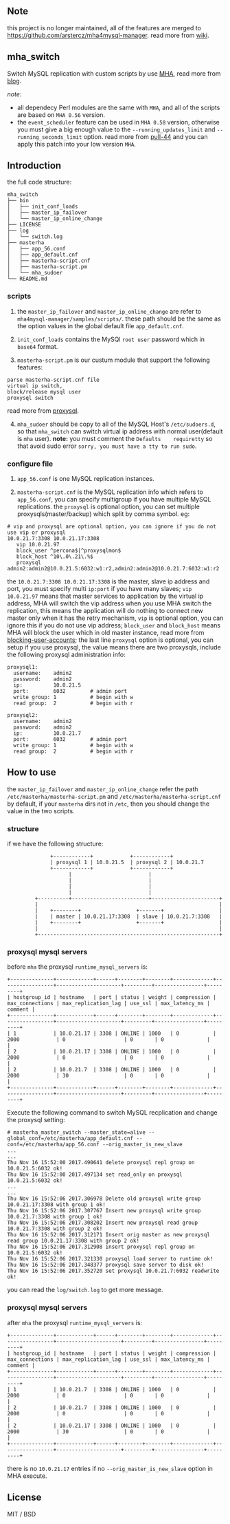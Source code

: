 ## Note

this project is no longer maintained, all of the features are merged to https://github.com/arstercz/mha4mysql-manager. read more from [wiki](https://github.com/arstercz/mha4mysql-manager/wiki).

## mha_switch

Switch MySQL replication with custom scripts by use [MHA](https://github.com/yoshinorim/mha4mysql-manager), read more from [blog](https://blog.arstercz.com/mha_switch-%E7%BB%93%E5%90%88-proxysql-%E5%92%8C-mha-%E5%88%87%E6%8D%A2-mysql-%E4%B8%BB%E4%BB%8E/).

*note:* 

- all dependecy Perl modules are the same with `MHA`, and all of the scripts are based on `MHA 0.56` version.
- the `event_scheduler` feature can be used in `MHA 0.58` version, otherwise you must give a big enough value to the `--running_updates_limit` and `--running_seconds_limit` option. read more from [pull-44](https://github.com/yoshinorim/mha4mysql-manager/pull/44) and you can apply this patch into your low version `MHA`.


## Introduction

the full code structure:
```
mha_switch
├── bin
│   ├── init_conf_loads
│   ├── master_ip_failover
│   └── master_ip_online_change
├── LICENSE
├── log
│   └── switch.log
├── masterha
│   ├── app_56.conf
│   ├── app_default.cnf
│   ├── masterha-script.cnf
│   ├── masterha-script.pm
│   └── mha_sudoer
└── README.md

```

### scripts

1. the `master_ip_failover` and `master_ip_online_change` are refer to `mha4mysql-manager/samples/scripts/`. these path should be the same as the option values in the global default file `app_default.cnf`. 

2. `init_conf_loads` contains the MySQl `root user`  password which in `base64` format.

3. `masterha-script.pm` is our custum module that support the following features:
```
parse masterha-script.cnf file
virtual ip switch,
block/release mysql user
proxysql switch
```
read more from [proxysql](https://github.com/sysown/proxysql).

4. `mha_sudoer` should be copy to all of the MySQL Host's `/etc/sudoers.d`, so that `mha_switch` can switch virtual ip address with normal user(default is `mha` user). **note:** you must comment the `Defaults    requiretty` so that avoid sudo error `sorry, you must have a tty to run sudo`.

### configure file

1. `app_56.conf` is one MySQL replication instances.

2. `masterha-script.cnf` is the MySQL replication info which refers to `app_56.conf`, you can specify multigroup if you have multiple MySQL replications. the `proxysql` is optional option, you can set multiple proxysqls(master/backup) which split by comma symbol. eg:
```
# vip and proxysql are optional option, you can ignore if you do not use vip or proxysql
10.0.21.7:3308 10.0.21.17:3308
   vip 10.0.21.97
   block_user ^percona$|^proxysqlmon$
   block_host ^10\.0\.21\.%$
   proxysql admin2:admin2@10.0.21.5:6032:w1:r2,admin2:admin2@10.0.21.7:6032:w1:r2
```
the `10.0.21.7:3308 10.0.21.17:3308` is the master, slave ip address and port, you must specify multi `ip:port` if you have many slaves; `vip 10.0.21.97` means that master services to application by the virtual ip address, MHA will switch the vip address when you use MHA switch the replication, this means the application will do nothing to connect new master only when it has the retry mechanism, `vip` is optional option, you can ignore this if you do not use vip address; `block_user` and `block_host` means MHA will block the user which in old master instance, read more from [blocking-user-accounts](http://code.openark.org/blog/mysql/blocking-user-accounts); the last line `proxysql` option is optional, you can setup if you use proxysql, the value means there are two proxysqls, include the following proxysql administration info:
```
proxysql1:
  username:    admin2
  password:    admin2
  ip:          10.0.21.5
  port:        6032        # admin port
  write group: 1           # begin with w
  read group:  2           # begin with r

proxysql2:
  username:    admin2
  password:    admin2
  ip:          10.0.21.7
  port:        6032        # admin port
  write group: 1           # begin with w
  read group:  2           # begin with r
```

## How to use

the `master_ip_failover` and `master_ip_online_change` refer the path `/etc/masterha/masterha-script.pm` and `/etc/masterha/masterha-script.cnf` by default, if your `masterha` dirs not in `/etc`, then  you should change the value in the two scripts.

### structure

if we have the following structure:
```
              +------------+            +------------+
              | proxysql 1 | 10.0.21.5  | proxysql 2 | 10.0.21.7
              +------------+            +------------+
                    |                         | 
                    |                         |
                    |                         |
                    |                         |
         +----------+-------------------------+----------------------+
         |                                                           |
         |    +--------+                  +-------+                  |
         |    | master | 10.0.21.17:3308  | slave | 10.0.21.7:3308   |
         |    +--------+                  +-------+                  |
         |                                                           |
         +-----------------------------------------------------------+

```

### proxysql mysql servers

before `mha` the proxysql `runtime_mysql_servers` is:
```
+--------------+------------+------+--------+--------+-------------+-----------------+---------------------+---------+----------------+---------+
| hostgroup_id | hostname   | port | status | weight | compression | max_connections | max_replication_lag | use_ssl | max_latency_ms | comment |
+--------------+------------+------+--------+--------+-------------+-----------------+---------------------+---------+----------------+---------+
| 1            | 10.0.21.17 | 3308 | ONLINE | 1000   | 0           | 2000            | 0                   | 0       | 0              |         |
| 2            | 10.0.21.17 | 3308 | ONLINE | 1000   | 0           | 2000            | 0                   | 0       | 0              |         |
| 2            | 10.0.21.7  | 3308 | ONLINE | 1000   | 0           | 2000            | 30                  | 0       | 0              |         |
+--------------+------------+------+--------+--------+-------------+-----------------+---------------------+---------+----------------+---------+
```

Execute the following command to switch MySQL recplication and change the proxysql setting:
```
# masterha_master_switch --master_state=alive --global_conf=/etc/masterha/app_default.cnf --conf=/etc/masterha/app_56.conf --orig_master_is_new_slave
...
...
Thu Nov 16 15:52:00 2017.490641 delete proxysql repl group on 10.0.21.5:6032 ok!
Thu Nov 16 15:52:00 2017.497134 set read_only on proxysql 10.0.21.5:6032 ok!
...
...
Thu Nov 16 15:52:06 2017.306978 Delete old proxysql write group 10.0.21.17:3308 with group 1 ok!
Thu Nov 16 15:52:06 2017.307767 Insert new proxysql write group 10.0.21.7:3308 with group 1 ok!
Thu Nov 16 15:52:06 2017.308202 Insert new proxysql read group 10.0.21.7:3308 with group 2 ok!
Thu Nov 16 15:52:06 2017.312171 Insert orig master as new proxysql read group 10.0.21.17:3308 with group 2 ok!
Thu Nov 16 15:52:06 2017.312908 insert proxysql repl group on 10.0.21.5:6032 ok!
Thu Nov 16 15:52:06 2017.321330 proxysql load server to runtime ok!
Thu Nov 16 15:52:06 2017.348377 proxysql save server to disk ok!
Thu Nov 16 15:52:06 2017.352720 set proxysql 10.0.21.7:6032 readwrite ok!
```
you can read the `log/switch.log` to get more message.

### proxysql mysql servers

after `mha` the proxysql `runtime_mysql_servers` is:
```
+--------------+------------+------+--------+--------+-------------+-----------------+---------------------+---------+----------------+---------+
| hostgroup_id | hostname   | port | status | weight | compression | max_connections | max_replication_lag | use_ssl | max_latency_ms | comment |
+--------------+------------+------+--------+--------+-------------+-----------------+---------------------+---------+----------------+---------+
| 1            | 10.0.21.7  | 3308 | ONLINE | 1000   | 0           | 2000            | 0                   | 0       | 0              |         |
| 2            | 10.0.21.7  | 3308 | ONLINE | 1000   | 0           | 2000            | 0                   | 0       | 0              |         |
| 2            | 10.0.21.17 | 3308 | ONLINE | 1000   | 0           | 2000            | 30                  | 0       | 0              |         |
+--------------+------------+------+--------+--------+-------------+-----------------+---------------------+---------+----------------+---------+
```

there is no `10.0.21.17` entries if no `--orig_master_is_new_slave` option in MHA execute.

## License

MIT / BSD

